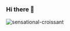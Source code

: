 ### Hi there 👋

<!--
**sensational-croissant/sensational-croissant** is a ✨ _special_ ✨ repository because its `README.md` (this file) appears on your GitHub profile.

Here are some ideas to get you started:

- 🔭 I’m currently working on ...
- 🌱 I’m currently learning ...
- 👯 I’m looking to collaborate on ...
- 🤔 I’m looking for help with ...
- 💬 Ask me about ...
- 📫 How to reach me: ...
- 😄 Pronouns: ...
- ⚡ Fun fact: ...
-->

<p><img align="center" src="https://github-readme-stats.vercel.app/api/top-langs?username=sensational-croissant&&show_icons=true&locale=en&layout=compact&langs_count=4" alt="sensational-croissant" /></p>
